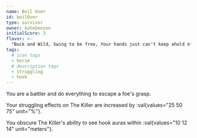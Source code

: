 ```yaml
---
name: Boil Over
id: boilOver
type: survivor
owner: kateDenson
initialScore: 3
flavor: >-
  "Buck and Wild, Swing to be free, Your hands just can't keep ahold of me." -Kate Denson's "Boil Over"
tags:
  # icon tags
  - horse
  # description tags
  - struggling
  - hook
---
```


You are a battler and do everything to escape a foe's grasp.

Your struggling effects on The Killer are increased by :val{values="25 50 75" unit="%"}.

You obscure The Killer's ability to see hook auras within :val{values="10 12 14" unit="meters"}.
